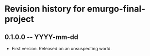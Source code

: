 # Revision history for emurgo-final-project

## 0.1.0.0 -- YYYY-mm-dd

* First version. Released on an unsuspecting world.
